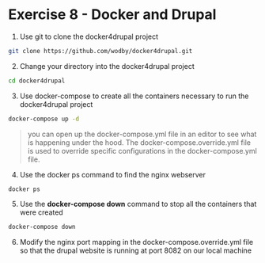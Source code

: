 # Exercise 8 - Docker and Drupal

1. Use git to clone the docker4drupal project

```bash
git clone https://github.com/wodby/docker4drupal.git
```

2. Change your directory into the docker4drupal project

```bash
cd docker4drupal
```

3. Use docker-compose to create all the containers necessary to run the docker4drupal project

```bash
docker-compose up -d
```

> you can open up the docker-compose.yml file in an editor to see what is happening under the hood. The docker-compose.override.yml file is used to override specific configurations in the docker-compose.yml file.

4. Use the docker ps command to find the nginx webserver

```bash
docker ps
```

5. Use the **docker-compose down** command to stop all the containers that were created

```bash
docker-compose down
```

6. Modify the nginx port mapping in the docker-compose.override.yml file so that the drupal website is running at port 8082 on our local machine
